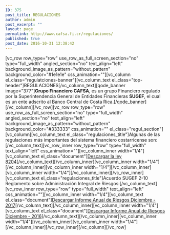 ```yaml
---
ID: 375
post_title: REGULACIONES
author: admin
post_excerpt: ""
layout: page
permalink: http://www.cafsa.fi.cr/regulaciones/
published: true
post_date: 2016-10-31 12:38:42
---
```

[vc_row row_type="row" use_row_as_full_screen_section="no" type="full_width" angled_section="no" text_align="left" background_image_as_pattern="without_pattern" background_color="#1e1e1e" css_animation=""][vc_column el_class="regulatciones-banner"][vc_column_text el_class="top-header"]<span class="require">REGULACIONES</span>[/vc_column_text][qode_banner image="377"]<strong>Grupo Financiero CAFSA</strong>, es un grupo Financiero regulado por la
Superintendencia General de Entidades Financieras <strong>SUGEF</strong>, el cual es un ente
adscrito al Banco Central de Costa Rica.[/qode_banner][/vc_column][/vc_row][vc_row row_type="row" use_row_as_full_screen_section="no" type="full_width" angled_section="no" text_align="left" background_image_as_pattern="without_pattern" background_color="#333333" css_animation="" el_class="regul_section"][vc_column][vc_column_text el_class="regulaciones_title"]Algunas de las regulaciones más importantes del sistema financiero costarricense son:[/vc_column_text][vc_row_inner row_type="row" type="full_width" text_align="left" css_animation=""][vc_column_inner width="1/4"][vc_column_text el_class="document"]<a href="http://www.cafsa.fi.cr/dowlands/Regulaciones.pdf">Descargar la
ley 8204</a>[/vc_column_text][/vc_column_inner][vc_column_inner width="1/4"][/vc_column_inner][vc_column_inner width="1/4"][/vc_column_inner][vc_column_inner width="1/4"][/vc_column_inner][/vc_row_inner][vc_column_text el_class="regulaciones_title"]Acuerdo SUGEF 2-10 Reglamento sobre Administración Integral de Riesgos:[/vc_column_text][vc_row_inner row_type="row" type="full_width" text_align="left" css_animation=""][vc_column_inner width="1/4"][vc_column_text el_class="document"]<a href="http://www.cafsa.fi.cr/wp-content/uploads/2018/03/Informe-anual-Riesgos-2017.pdf">Descargar Informe Anual de Riesgos Diciembre - 2017</a>[/vc_column_text][/vc_column_inner][vc_column_inner width="1/4"][vc_column_text el_class="document"]<a href="http://www.cafsa.fi.cr/wp-content/uploads/2017/12/Informe-anual-de-Riesgo-con-corte-a-Dic-16.pdf">Descargar Informe Anual de Riesgos Diciembre - 2016</a>[/vc_column_text][/vc_column_inner][vc_column_inner width="1/4"][/vc_column_inner][vc_column_inner width="1/4"][/vc_column_inner][/vc_row_inner][/vc_column][/vc_row]
